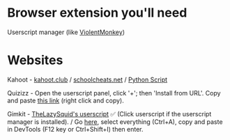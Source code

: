 # Browser extension you'll need

Userscript manager (like [ViolentMonkey](https://violentmonkey.github.io/get-it/))

# Websites

Kahoot - [kahoot.club](https://kahoot.club) / [schoolcheats.net](https://schoolcheats.net/kahoot) / [Python Script](https://github.com/H4cK3dR4Du/Kahoot-Answer-Hack)

Quizizz - Open the userscript panel, click '+'; then 'Install from URL'. Copy and paste [this link](https://raw.githubusercontent.com/gbaranski/quizizz-cheat/refs/heads/master/scripts/tampermonkey-alternative-method.js) (right click and copy).

Gimkit - [TheLazySquid's userscript](https://raw.githubusercontent.com/TheLazySquid/GimkitCheat/main/build/bundle.user.js) ✅ (Click userscript if the userscript manager is installed). / Go [here](https://raw.githubusercontent.com/pogforgor/cool-sites/refs/heads/main/cheatnetwork-gimkit.js), select everything (Ctrl+A), copy and paste in DevTools (F12 key or Ctrl+Shift+I) then enter.
